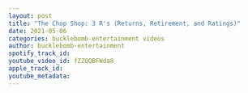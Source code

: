 ```yaml
---
layout: post
title: "The Chop Shop: 3 R's (Returns, Retirement, and Ratings)"
date: 2021-05-06
categories: bucklebomb-entertainment videos
author: bucklebomb-entertainment
spotify_track_id: 
youtube_video_id: fZZQQBFWda8
apple_track_id: 
youtube_metadata: 
---
```


